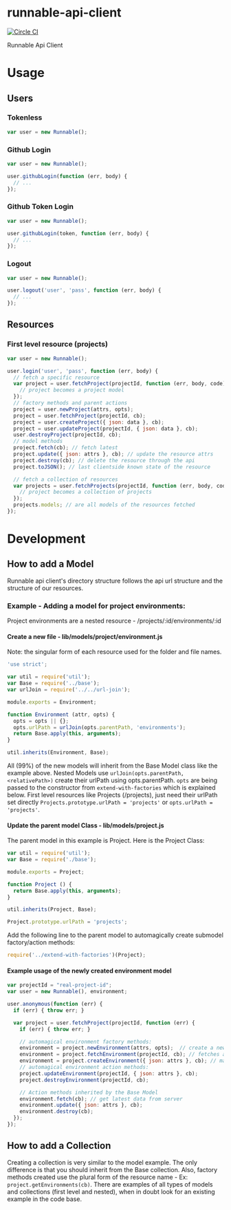 runnable-api-client
===================

[![Circle CI](https://circleci.com/gh/CodeNow/runnable-api-client.svg?style=svg&circle-token=6b0da78a80a32b3d72560972e22ab7bc6bf586ca)](https://circleci.com/gh/CodeNow/runnable-api-client)

Runnable Api Client

# Usage

## Users

### Tokenless
```js
var user = new Runnable();
```

### Github Login
```js
var user = new Runnable();

user.githubLogin(function (err, body) {
  // ...
});
```

### Github Token Login
```js
var user = new Runnable();

user.githubLogin(token, function (err, body) {
  // ...
});
```

### Logout
```js
var user = new Runnable();

user.logout('user', 'pass', function (err, body) {
  // ...
});
```

## Resources

### First level resource (projects)
```js
var user = new Runnable();

user.login('user', 'pass', function (err, body) {
  // fetch a specific resource
  var project = user.fetchProject(projectId, function (err, body, code) {
    // project becomes a project model
  });
  // factory methods and parent actions
  project = user.newProject(attrs, opts);
  project = user.fetchProject(projectId, cb);
  project = user.createProject({ json: data }, cb);
  project = user.updateProject(projectId, { json: data }, cb);
  user.destroyProject(projectId, cb);
  // model methods
  project.fetch(cb); // fetch latest
  project.update({ json: attrs }, cb); // update the resource attrs
  project.destroy(cb); // delete the resource through the api
  project.toJSON(); // last clientside known state of the resource

  // fetch a collection of resources
  var projects = user.fetchProjects(projectId, function (err, body, code) {
    // project becomes a collection of projects
  });
  projects.models; // are all models of the resources fetched
});
```


# Development

## How to add a Model

Runnable api client's directory structure follows the api url
structure and the structure of our resources.

### Example - Adding a model for project environments:
Project environments are a nested resource - /projects/:id/environments/:id

#### Create a new file - lib/models/project/environment.js

Note: the singular form of each resource used for the folder and file names.

```js
'use strict';

var util = require('util');
var Base = require('../base');
var urlJoin = require('../../url-join');

module.exports = Environment;

function Environment (attr, opts) {
  opts = opts || {};
  opts.urlPath = urlJoin(opts.parentPath, 'environments');
  return Base.apply(this, arguments);
}

util.inherits(Environment, Base);
```

All (99%) of the new models will inherit from the Base Model class like the example above.
Nested Models use `urlJoin(opts.parentPath, <relativePath>)` create their urlPath using
opts.parentPath. `opts` are being passed to the constructor from `extend-with-factories`
which is explained below. First level resources like Projects (/projects), just need their
urlPath set directly `Projects.prototype.urlPath = 'projects'` or `opts.urlPath = 'projects'`.

#### Update the parent model Class - lib/models/project.js

The parent model in this example is Project. Here is the Project Class:

```js
var util = require('util');
var Base = require('./base');

module.exports = Project;

function Project () {
  return Base.apply(this, arguments);
}

util.inherits(Project, Base);

Project.prototype.urlPath = 'projects';
```

Add the following line to the parent model to automagically create submodel factory/action methods:
```js
require('../extend-with-factories')(Project);
```

#### Example usage of the newly created environment model

```js
var projectId = "real-project-id";
var user = new Runnable(), environment;

user.anonymous(function (err) {
  if (err) { throw err; }

  var project = user.fetchProject(projectId, function (err) {
    if (err) { throw err; }

    // automagical environment factory methods:
    environment = project.newEnvironment(attrs, opts);  // create a new environment instance
    environment = project.fetchEnvironment(projectId, cb); // fetches an environment instance from the api server
    environment = project.createEnvironment({ json: attrs }, cb); // makes a post request to create a new environment
    // automagical environment action methods:
    project.updateEnvironment(projectId, { json: attrs }, cb);
    project.destroyEnvironment(projectId, cb);

    // Action methods inherited by the Base Model
    environment.fetch(cb); // get latest data from server
    environment.update({ json: attrs }, cb);
    environment.destroy(cb);
  });
});

```

## How to add a Collection

Creating a collection is very similar to the model example. The only difference is that you
should inherit from the Base collection. Also, factory methods created use the plural form
of the resource name - Ex: `project.getEnvironments(cb)`. There are examples of all types of
models and collections (first level and nested), when in doubt look for an existing example
in the code base.
